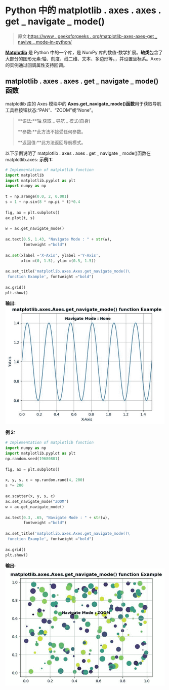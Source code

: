 # Python 中的 matplotlib . axes . axes . get _ navigate _ mode()

> 原文:[https://www . geeksforgeeks . org/matplotlib-axes-axes-get _ navive _ mode-in-python/](https://www.geeksforgeeks.org/matplotlib-axes-axes-get_navigate_mode-in-python/)

**[Matplotlib](https://www.geeksforgeeks.org/python-introduction-matplotlib/)** 是 Python 中的一个库，是 NumPy 库的数值-数学扩展。**轴类**包含了大部分的图形元素:轴、刻度、线二维、文本、多边形等。，并设置坐标系。Axes 的实例通过回调属性支持回调。

## matplotlib . axes . axes . get _ navigate _ mode()函数

matplotlib 库的 Axes 模块中的 **Axes.get_navigate_mode()函数**用于获取导航工具栏按钮状态:“PAN”、“ZOOM”或“None”。

> **语法:**轴.获取 _ 导航 _ 模式(自身)
> 
> **参数:**此方法不接受任何参数。
> 
> **返回值:**此方法返回导航模式。

以下示例说明了 matplotlib . axes . axes . get _ navigate _ mode()函数在 matplotlib.axes:
**示例 1:**

```py
# Implementation of matplotlib function
import matplotlib
import matplotlib.pyplot as plt
import numpy as np

t = np.arange(0.0, 2, 0.001)
s = 1 + np.sin(8 * np.pi * t)*0.4

fig, ax = plt.subplots()
ax.plot(t, s)

w = ax.get_navigate_mode()

ax.text(0.5, 1.43, "Navigate Mode : " + str(w), 
        fontweight ="bold")

ax.set(xlabel ='X-Axis', ylabel ='Y-Axis',
       xlim =(0, 1.5), ylim =(0.5, 1.5))

ax.set_title('matplotlib.axes.Axes.get_navigate_mode()\
 function Example', fontweight ="bold")

ax.grid()
plt.show()
```

**输出:**
![](img/6d7aeba2e06da00138009672b62b3b99.png)

**例 2:**

```py
# Implementation of matplotlib function
import numpy as np
import matplotlib.pyplot as plt
np.random.seed(19680801)

fig, ax = plt.subplots()

x, y, s, c = np.random.rand(4, 200)
s *= 200

ax.scatter(x, y, s, c)
ax.set_navigate_mode("ZOOM")
w = ax.get_navigate_mode()

ax.text(0.3, .65, "Navigate Mode : " + str(w), 
        fontweight ="bold")

ax.set_title('matplotlib.axes.Axes.get_navigate_mode()\
 function Example', fontweight ="bold")

ax.grid()
plt.show()
```

**输出:**
![](img/e8f03df6456189d65863d723990ee4ce.png)